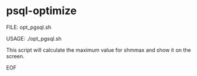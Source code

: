 # psql-optimize


FILE:  opt_pgsql.sh

USAGE:  ./opt_pgsql.sh 

This script will calculate the maximum value for shmmax and show it on the screen.

EOF
